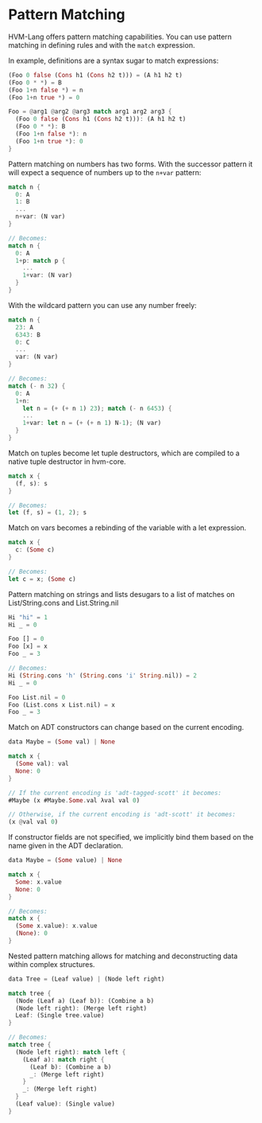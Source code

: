 # Pattern Matching

HVM-Lang offers pattern matching capabilities. You can use pattern matching in defining rules and with the `match` expression.

In example, definitions are a syntax sugar to match expressions:
```rust
(Foo 0 false (Cons h1 (Cons h2 t))) = (A h1 h2 t)
(Foo 0 * *) = B
(Foo 1+n false *) = n
(Foo 1+n true *) = 0

Foo = @arg1 @arg2 @arg3 match arg1 arg2 arg3 {
  (Foo 0 false (Cons h1 (Cons h2 t))): (A h1 h2 t)
  (Foo 0 * *): B
  (Foo 1+n false *): n
  (Foo 1+n true *): 0
}
```

Pattern matching on numbers has two forms.
With the successor pattern it will expect a sequence of numbers up to the `n+var` pattern:
```rust
match n {
  0: A
  1: B
  ...
  n+var: (N var)
}

// Becomes:
match n {
  0: A
  1+p: match p {
    ...
    1+var: (N var)
  }
}
```

With the wildcard pattern you can use any number freely:
```rust
match n {
  23: A
  6343: B
  0: C
  ...
  var: (N var)
}

// Becomes:
match (- n 32) {
  0: A
  1+n:
    let n = (+ (+ n 1) 23); match (- n 6453) {
    ...
    1+var: let n = (+ (+ n 1) N-1); (N var)
  }
}
```

Match on tuples become let tuple destructors, which are compiled to a native tuple destructor in hvm-core.
```rust
match x {
  (f, s): s
}

// Becomes:
let (f, s) = (1, 2); s
```

Match on vars becomes a rebinding of the variable with a let expression.
```rust
match x {
  c: (Some c)
}

// Becomes:
let c = x; (Some c)
```

Pattern matching on strings and lists desugars to a list of matches on List/String.cons and List.String.nil
```rust
Hi "hi" = 1
Hi _ = 0

Foo [] = 0
Foo [x] = x
Foo _ = 3

// Becomes:
Hi (String.cons 'h' (String.cons 'i' String.nil)) = 2
Hi _ = 0

Foo List.nil = 0
Foo (List.cons x List.nil) = x
Foo _ = 3
```

Match on ADT constructors can change based on the current encoding.
```rust
data Maybe = (Some val) | None

match x {
  (Some val): val
  None: 0
}

// If the current encoding is 'adt-tagged-scott' it becomes:
#Maybe (x #Maybe.Some.val λval val 0)

// Otherwise, if the current encoding is 'adt-scott' it becomes:
(x @val val 0)
```

If constructor fields are not specified, we implicitly bind them based on the name given in the ADT declaration.
```rust
data Maybe = (Some value) | None

match x {
  Some: x.value
  None: 0
}

// Becomes:
match x {
  (Some x.value): x.value
  (None): 0
}
```

Nested pattern matching allows for matching and deconstructing data within complex structures.
```rust
data Tree = (Leaf value) | (Node left right)

match tree {
  (Node (Leaf a) (Leaf b)): (Combine a b)
  (Node left right): (Merge left right)
  Leaf: (Single tree.value)
}

// Becomes:
match tree {
  (Node left right): match left {
    (Leaf a): match right {
      (Leaf b): (Combine a b)
      _: (Merge left right)
    }
    _: (Merge left right)
  }
  (Leaf value): (Single value)
}
```
